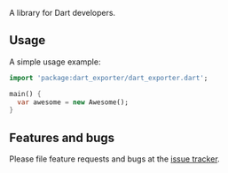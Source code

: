A library for Dart developers.

## Usage

A simple usage example:

```dart
import 'package:dart_exporter/dart_exporter.dart';

main() {
  var awesome = new Awesome();
}
```

## Features and bugs

Please file feature requests and bugs at the [issue tracker][tracker].

[tracker]: http://example.com/issues/replaceme
